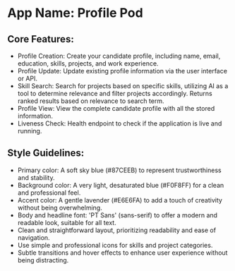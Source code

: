 # **App Name**: Profile Pod

## Core Features:

- Profile Creation: Create your candidate profile, including name, email, education, skills, projects, and work experience.
- Profile Update: Update existing profile information via the user interface or API.
- Skill Search: Search for projects based on specific skills, utilizing AI as a tool to determine relevance and filter projects accordingly. Returns ranked results based on relevance to search term.
- Profile View: View the complete candidate profile with all the stored information.
- Liveness Check: Health endpoint to check if the application is live and running.

## Style Guidelines:

- Primary color: A soft sky blue (#87CEEB) to represent trustworthiness and stability.
- Background color: A very light, desaturated blue (#F0F8FF) for a clean and professional feel.
- Accent color: A gentle lavender (#E6E6FA) to add a touch of creativity without being overwhelming.
- Body and headline font: 'PT Sans' (sans-serif) to offer a modern and readable look, suitable for all text.
- Clean and straightforward layout, prioritizing readability and ease of navigation.
- Use simple and professional icons for skills and project categories.
- Subtle transitions and hover effects to enhance user experience without being distracting.